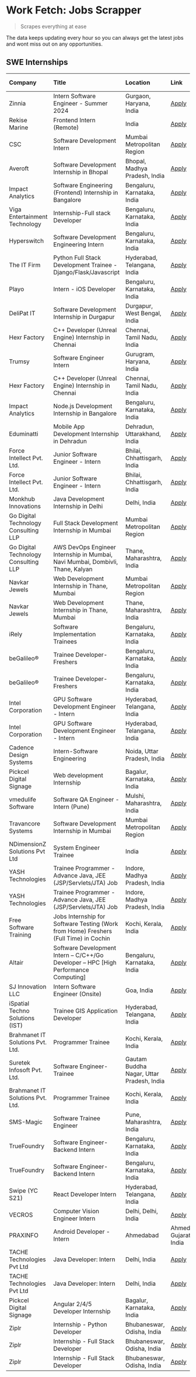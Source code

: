 # Work Fetch: Jobs Scrapper
> Scrapes everything at ease

The data keeps updating every hour so you can always get the latest jobs and wont miss out on any opportunities.

## SWE Internships
<!--START_SECTION:workfetch-->
| Company                              | Title                                                                                | Location                                  | Link                                                                                                                                                                                                                                                                                                                     | Date Posted   |
|:-------------------------------------|:-------------------------------------------------------------------------------------|:------------------------------------------|:-------------------------------------------------------------------------------------------------------------------------------------------------------------------------------------------------------------------------------------------------------------------------------------------------------------------------|:--------------|
| Zinnia                               | Intern Software Engineer - Summer 2024                                               | Gurgaon, Haryana, India                   | [Apply](https://in.linkedin.com/jobs/view/intern-software-engineer-summer-2024-at-zinnia-3873243337?position=12&pageNum=0&refId=H%2BLl6NuoEqVHe2h0rfuZ9g%3D%3D&trackingId=g4ZYEqHo%2FTNRyIocf3nzyA%3D%3D&trk=public_jobs_jserp-result_search-card)                                                                       | 2024-03-28    |
| Rekise Marine                        | Frontend Intern (Remote)                                                             | India                                     | [Apply](https://in.linkedin.com/jobs/view/frontend-intern-remote-at-rekise-marine-3870316109?position=5&pageNum=7&refId=mVRTO%2FNZWxjJxbgXoGJ1xA%3D%3D&trackingId=OLr2zscrgz7MfTeSRDREsg%3D%3D&trk=public_jobs_jserp-result_search-card)                                                                                 | 2024-03-28    |
| CSC                                  | Software Development Intern                                                          | Mumbai Metropolitan Region                | [Apply](https://in.linkedin.com/jobs/view/software-development-intern-at-csc-3873662733?position=9&pageNum=0&refId=H%2BLl6NuoEqVHe2h0rfuZ9g%3D%3D&trackingId=Oo3J5gn6GPFRiZfEQ0XBCQ%3D%3D&trk=public_jobs_jserp-result_search-card)                                                                                      | 2024-03-27    |
| Averoft                              | Software Development Internship in Bhopal                                            | Bhopal, Madhya Pradesh, India             | [Apply](https://in.linkedin.com/jobs/view/software-development-internship-in-bhopal-at-averoft-3874051550?position=39&pageNum=0&refId=H%2BLl6NuoEqVHe2h0rfuZ9g%3D%3D&trackingId=jvyVDX1lHNloASoKA96wUA%3D%3D&trk=public_jobs_jserp-result_search-card)                                                                   | 2024-03-27    |
| Impact Analytics                     | Software Engineering (Frontend) Internship in Bangalore                              | Bengaluru, Karnataka, India               | [Apply](https://in.linkedin.com/jobs/view/software-engineering-frontend-internship-in-bangalore-at-impact-analytics-3872535077?position=2&pageNum=7&refId=mVRTO%2FNZWxjJxbgXoGJ1xA%3D%3D&trackingId=jSO%2F%2Fc1%2BwlrAG1r7pfDukw%3D%3D&trk=public_jobs_jserp-result_search-card)                                         | 2024-03-26    |
| Viga Entertainment Technology        | Internship-Full stack Developer                                                      | Bengaluru, Karnataka, India               | [Apply](https://in.linkedin.com/jobs/view/internship-full-stack-developer-at-viga-entertainment-technology-3870669789?position=4&pageNum=0&refId=H%2BLl6NuoEqVHe2h0rfuZ9g%3D%3D&trackingId=CfiJ40zI%2FcxIneZ0Q%2Fyt%2Fg%3D%3D&trk=public_jobs_jserp-result_search-card)                                                  | 2024-03-25    |
| Hyperswitch                          | Software Development Engineering Intern                                              | Bengaluru, Karnataka, India               | [Apply](https://in.linkedin.com/jobs/view/software-development-engineering-intern-at-hyperswitch-3865513498?position=16&pageNum=0&refId=H%2BLl6NuoEqVHe2h0rfuZ9g%3D%3D&trackingId=04%2FOVNFT48upKgKqubt7XQ%3D%3D&trk=public_jobs_jserp-result_search-card)                                                               | 2024-03-23    |
| The IT Firm                          | Python Full Stack Development Trainee - Django/Flask/Javascript                      | Hyderabad, Telangana, India               | [Apply](https://in.linkedin.com/jobs/view/python-full-stack-development-trainee-django-flask-javascript-at-the-it-firm-3864185812?position=45&pageNum=0&refId=H%2BLl6NuoEqVHe2h0rfuZ9g%3D%3D&trackingId=JvBwS0oo%2BztLoyz1sYwxvw%3D%3D&trk=public_jobs_jserp-result_search-card)                                         | 2024-03-22    |
| Playo                                | Intern - iOS Developer                                                               | Bengaluru, Karnataka, India               | [Apply](https://in.linkedin.com/jobs/view/intern-ios-developer-at-playo-3864127354?position=6&pageNum=7&refId=mVRTO%2FNZWxjJxbgXoGJ1xA%3D%3D&trackingId=eauzSFJ5hZ3LDJCcplHOSw%3D%3D&trk=public_jobs_jserp-result_search-card)                                                                                           | 2024-03-22    |
| DeliPat IT                           | Software Development Internship in Durgapur                                          | Durgapur, West Bengal, India              | [Apply](https://in.linkedin.com/jobs/view/software-development-internship-in-durgapur-at-delipat-it-3867079324?position=44&pageNum=0&refId=H%2BLl6NuoEqVHe2h0rfuZ9g%3D%3D&trackingId=kj2%2B8Lwz8xwENLY%2FoSMx8Q%3D%3D&trk=public_jobs_jserp-result_search-card)                                                          | 2024-03-21    |
| Hexr Factory                         | C++ Developer (Unreal Engine) Internship in Chennai                                  | Chennai, Tamil Nadu, India                | [Apply](https://in.linkedin.com/jobs/view/c%2B%2B-developer-unreal-engine-internship-in-chennai-at-hexr-factory-3865621204?position=27&pageNum=0&refId=H%2BLl6NuoEqVHe2h0rfuZ9g%3D%3D&trackingId=MGwisNNFaE0YyBQJS287ew%3D%3D&trk=public_jobs_jserp-result_search-card)                                                  | 2024-03-20    |
| Trumsy                               | Software Engineer Intern                                                             | Gurugram, Haryana, India                  | [Apply](https://in.linkedin.com/jobs/view/software-engineer-intern-at-trumsy-3864795201?position=48&pageNum=0&refId=H%2BLl6NuoEqVHe2h0rfuZ9g%3D%3D&trackingId=89J8eUvXwpze3jz2lad1xw%3D%3D&trk=public_jobs_jserp-result_search-card)                                                                                     | 2024-03-20    |
| Hexr Factory                         | C++ Developer (Unreal Engine) Internship in Chennai                                  | Chennai, Tamil Nadu, India                | [Apply](https://in.linkedin.com/jobs/view/c%2B%2B-developer-unreal-engine-internship-in-chennai-at-hexr-factory-3865621204?position=2&pageNum=2&refId=xSqDr9zRJt1ECeInMVMbQQ%3D%3D&trackingId=fPWSM7ndVSl5T7K4S6dBQg%3D%3D&trk=public_jobs_jserp-result_search-card)                                                     | 2024-03-20    |
| Impact Analytics                     | Node.js Development Internship in Bangalore                                          | Bengaluru, Karnataka, India               | [Apply](https://in.linkedin.com/jobs/view/node-js-development-internship-in-bangalore-at-impact-analytics-3864356759?position=15&pageNum=0&refId=H%2BLl6NuoEqVHe2h0rfuZ9g%3D%3D&trackingId=gFADYC0otREa9qCzwdrntw%3D%3D&trk=public_jobs_jserp-result_search-card)                                                        | 2024-03-19    |
| Eduminatti                           | Mobile App Development Internship in Dehradun                                        | Dehradun, Uttarakhand, India              | [Apply](https://in.linkedin.com/jobs/view/mobile-app-development-internship-in-dehradun-at-eduminatti-3864363386?position=25&pageNum=0&refId=H%2BLl6NuoEqVHe2h0rfuZ9g%3D%3D&trackingId=px8PBKtrOnQix%2FHljFZwOQ%3D%3D&trk=public_jobs_jserp-result_search-card)                                                          | 2024-03-19    |
| Force Intellect Pvt. Ltd.            | Junior Software Engineer - Intern                                                    | Bhilai, Chhattisgarh, India               | [Apply](https://in.linkedin.com/jobs/view/junior-software-engineer-intern-at-force-intellect-pvt-ltd-3862286436?position=58&pageNum=0&refId=H%2BLl6NuoEqVHe2h0rfuZ9g%3D%3D&trackingId=Byn6cVAAZU5HEMyBbxKckQ%3D%3D&trk=public_jobs_jserp-result_search-card)                                                             | 2024-03-19    |
| Force Intellect Pvt. Ltd.            | Junior Software Engineer - Intern                                                    | Bhilai, Chhattisgarh, India               | [Apply](https://in.linkedin.com/jobs/view/junior-software-engineer-intern-at-force-intellect-pvt-ltd-3862286436?position=8&pageNum=5&refId=MFDamu3B9gSkktJa4kdygQ%3D%3D&trackingId=7st5MYmthsppBK%2FvgJJ3Hg%3D%3D&trk=public_jobs_jserp-result_search-card)                                                              | 2024-03-19    |
| Monkhub Innovations                  | Java Development Internship in Delhi                                                 | Delhi, India                              | [Apply](https://in.linkedin.com/jobs/view/java-development-internship-in-delhi-at-monkhub-innovations-3864363548?position=10&pageNum=7&refId=mVRTO%2FNZWxjJxbgXoGJ1xA%3D%3D&trackingId=Rm7uRz%2BWhKE%2FWWatKDo9Sw%3D%3D&trk=public_jobs_jserp-result_search-card)                                                        | 2024-03-19    |
| Go Digital Technology Consulting LLP | Full Stack Development Internship in Mumbai                                          | Mumbai Metropolitan Region                | [Apply](https://in.linkedin.com/jobs/view/full-stack-development-internship-in-mumbai-at-go-digital-technology-consulting-llp-3862793609?position=21&pageNum=0&refId=H%2BLl6NuoEqVHe2h0rfuZ9g%3D%3D&trackingId=fezEX92xdO%2FWGym%2Fthj7kg%3D%3D&trk=public_jobs_jserp-result_search-card)                                | 2024-03-18    |
| Go Digital Technology Consulting LLP | AWS DevOps Engineer Internship in Mumbai, Navi Mumbai, Dombivli, Thane, Kalyan       | Thane, Maharashtra, India                 | [Apply](https://in.linkedin.com/jobs/view/aws-devops-engineer-internship-in-mumbai-navi-mumbai-dombivli-thane-kalyan-at-go-digital-technology-consulting-llp-3862794601?position=41&pageNum=0&refId=H%2BLl6NuoEqVHe2h0rfuZ9g%3D%3D&trackingId=ArpVOhuO%2FhS%2FUOTOWxUwCQ%3D%3D&trk=public_jobs_jserp-result_search-card) | 2024-03-18    |
| Navkar Jewels                        | Web Development Internship in Thane, Mumbai                                          | Mumbai Metropolitan Region                | [Apply](https://in.linkedin.com/jobs/view/web-development-internship-in-thane-mumbai-at-navkar-jewels-3858080315?position=3&pageNum=0&refId=H%2BLl6NuoEqVHe2h0rfuZ9g%3D%3D&trackingId=5FbWIE1Y3OFS9Uf0O9UnlQ%3D%3D&trk=public_jobs_jserp-result_search-card)                                                             | 2024-03-15    |
| Navkar Jewels                        | Web Development Internship in Thane, Mumbai                                          | Thane, Maharashtra, India                 | [Apply](https://in.linkedin.com/jobs/view/web-development-internship-in-thane-mumbai-at-navkar-jewels-3858087224?position=38&pageNum=0&refId=H%2BLl6NuoEqVHe2h0rfuZ9g%3D%3D&trackingId=LiZTeao7CqTlEB5JEijRlQ%3D%3D&trk=public_jobs_jserp-result_search-card)                                                            | 2024-03-15    |
| iRely                                | Software Implementation Trainees                                                     | Bengaluru, Karnataka, India               | [Apply](https://in.linkedin.com/jobs/view/software-implementation-trainees-at-irely-3856617649?position=8&pageNum=7&refId=mVRTO%2FNZWxjJxbgXoGJ1xA%3D%3D&trackingId=CIGar3pqHNGBK4Y5QPnI8Q%3D%3D&trk=public_jobs_jserp-result_search-card)                                                                               | 2024-03-15    |
| beGalileo®                           | Trainee Developer- Freshers                                                          | Bengaluru, Karnataka, India               | [Apply](https://in.linkedin.com/jobs/view/trainee-developer-freshers-at-begalileo%C2%AE-3851158310?position=31&pageNum=0&refId=H%2BLl6NuoEqVHe2h0rfuZ9g%3D%3D&trackingId=eayFWdiQ8HoyeI%2BAInLJ9A%3D%3D&trk=public_jobs_jserp-result_search-card)                                                                        | 2024-03-13    |
| beGalileo®                           | Trainee Developer- Freshers                                                          | Bengaluru, Karnataka, India               | [Apply](https://in.linkedin.com/jobs/view/trainee-developer-freshers-at-begalileo%C2%AE-3851158310?position=6&pageNum=2&refId=xSqDr9zRJt1ECeInMVMbQQ%3D%3D&trackingId=inp0Nm%2BbfE6fiMvqI2jTog%3D%3D&trk=public_jobs_jserp-result_search-card)                                                                           | 2024-03-13    |
| Intel Corporation                    | GPU Software Development Engineer - Intern                                           | Hyderabad, Telangana, India               | [Apply](https://in.linkedin.com/jobs/view/gpu-software-development-engineer-intern-at-intel-corporation-3850511131?position=55&pageNum=0&refId=H%2BLl6NuoEqVHe2h0rfuZ9g%3D%3D&trackingId=SgHqgjK63ts6dmUklJA8lw%3D%3D&trk=public_jobs_jserp-result_search-card)                                                          | 2024-03-09    |
| Intel Corporation                    | GPU Software Development Engineer - Intern                                           | Hyderabad, Telangana, India               | [Apply](https://in.linkedin.com/jobs/view/gpu-software-development-engineer-intern-at-intel-corporation-3850511131?position=5&pageNum=5&refId=MFDamu3B9gSkktJa4kdygQ%3D%3D&trackingId=iTcDx4qTpRY8JbucWnfZpg%3D%3D&trk=public_jobs_jserp-result_search-card)                                                             | 2024-03-09    |
| Cadence Design Systems               | Intern-Software Engineering                                                          | Noida, Uttar Pradesh, India               | [Apply](https://in.linkedin.com/jobs/view/intern-software-engineering-at-cadence-design-systems-3794689056?position=7&pageNum=7&refId=mVRTO%2FNZWxjJxbgXoGJ1xA%3D%3D&trackingId=lCRnfkqyNSD528ABtI4WWA%3D%3D&trk=public_jobs_jserp-result_search-card)                                                                   | 2024-03-09    |
| Pickcel Digital Signage              | Web development Internship                                                           | Bagalur, Karnataka, India                 | [Apply](https://in.linkedin.com/jobs/view/web-development-internship-at-pickcel-digital-signage-3849506118?position=11&pageNum=0&refId=H%2BLl6NuoEqVHe2h0rfuZ9g%3D%3D&trackingId=%2BlBaIEN7MHzVj45KwEgAMQ%3D%3D&trk=public_jobs_jserp-result_search-card)                                                                | 2024-03-08    |
| vmedulife Software                   | Software QA Engineer - Intern (Pune)                                                 | Mulshi, Maharashtra, India                | [Apply](https://in.linkedin.com/jobs/view/software-qa-engineer-intern-pune-at-vmedulife-software-3850054298?position=50&pageNum=0&refId=H%2BLl6NuoEqVHe2h0rfuZ9g%3D%3D&trackingId=%2FbIbZwyuPLXW9HH69uCJ3A%3D%3D&trk=public_jobs_jserp-result_search-card)                                                               | 2024-03-08    |
| Travancore Systems                   | Software Development Internship in Mumbai                                            | Mumbai Metropolitan Region                | [Apply](https://in.linkedin.com/jobs/view/software-development-internship-in-mumbai-at-travancore-systems-3847706952?position=6&pageNum=0&refId=H%2BLl6NuoEqVHe2h0rfuZ9g%3D%3D&trackingId=fNbIvcB4N5zdW2V9EjJdnQ%3D%3D&trk=public_jobs_jserp-result_search-card)                                                         | 2024-03-05    |
| NDimensionZ Solutions Pvt Ltd        | System Engineer Trainee                                                              | India                                     | [Apply](https://in.linkedin.com/jobs/view/system-engineer-trainee-at-ndimensionz-solutions-pvt-ltd-3836161315?position=9&pageNum=7&refId=mVRTO%2FNZWxjJxbgXoGJ1xA%3D%3D&trackingId=orCo1baZieV%2BS2CVTZhFDQ%3D%3D&trk=public_jobs_jserp-result_search-card)                                                              | 2024-02-22    |
| YASH Technologies                    | Trainee Programmer - Advance Java, JEE (JSP/Servlets/JTA) Job                        | Indore, Madhya Pradesh, India             | [Apply](https://in.linkedin.com/jobs/view/trainee-programmer-advance-java-jee-jsp-servlets-jta-job-at-yash-technologies-3811759183?position=26&pageNum=0&refId=H%2BLl6NuoEqVHe2h0rfuZ9g%3D%3D&trackingId=wua02yKFT9jPq68Waj4FGQ%3D%3D&trk=public_jobs_jserp-result_search-card)                                          | 2024-02-13    |
| YASH Technologies                    | Trainee Programmer - Advance Java, JEE (JSP/Servlets/JTA) Job                        | Indore, Madhya Pradesh, India             | [Apply](https://in.linkedin.com/jobs/view/trainee-programmer-advance-java-jee-jsp-servlets-jta-job-at-yash-technologies-3811759183?position=1&pageNum=2&refId=xSqDr9zRJt1ECeInMVMbQQ%3D%3D&trackingId=aISluokatH8d6XKaE1eGsQ%3D%3D&trk=public_jobs_jserp-result_search-card)                                             | 2024-02-13    |
| Free Software Training               | Jobs Internship for Software Testing (Work from Home) Freshers (Full Time) in Cochin | Kochi, Kerala, India                      | [Apply](https://in.linkedin.com/jobs/view/jobs-internship-for-software-testing-work-from-home-freshers-full-time-in-cochin-at-free-software-training-3826557030?position=47&pageNum=0&refId=H%2BLl6NuoEqVHe2h0rfuZ9g%3D%3D&trackingId=K8s0sbXRdjIBOvVDc9bD2g%3D%3D&trk=public_jobs_jserp-result_search-card)             | 2024-02-10    |
| Altair                               | Software Development Intern – C/C++/Go Developer – HPC [High Performance Computing]  | Bengaluru, Karnataka, India               | [Apply](https://in.linkedin.com/jobs/view/software-development-intern-%E2%80%93-c-c%2B%2B-go-developer-%E2%80%93-hpc-high-performance-computing-at-altair-3809167074?position=8&pageNum=0&refId=H%2BLl6NuoEqVHe2h0rfuZ9g%3D%3D&trackingId=57LN3HShSAAEFgazA9Ndig%3D%3D&trk=public_jobs_jserp-result_search-card)         | 2024-01-19    |
| SJ Innovation LLC                    | Intern Software Engineer (Onsite)                                                    | Goa, India                                | [Apply](https://in.linkedin.com/jobs/view/intern-software-engineer-onsite-at-sj-innovation-llc-3799959011?position=10&pageNum=0&refId=H%2BLl6NuoEqVHe2h0rfuZ9g%3D%3D&trackingId=fA6tB%2FJRZO1GLo8VDc0QwQ%3D%3D&trk=public_jobs_jserp-result_search-card)                                                                 | 2024-01-11    |
| iSpatial Techno Solutions (IST)      | Trainee GIS Application Developer                                                    | Hyderabad, Telangana, India               | [Apply](https://in.linkedin.com/jobs/view/trainee-gis-application-developer-at-ispatial-techno-solutions-ist-3800933635?position=24&pageNum=0&refId=H%2BLl6NuoEqVHe2h0rfuZ9g%3D%3D&trackingId=rrVXyTyULaJnGOWzCB7vBA%3D%3D&trk=public_jobs_jserp-result_search-card)                                                     | 2024-01-09    |
| Brahmanet IT Solutions Pvt. Ltd.     | Programmer Trainee                                                                   | Kochi, Kerala, India                      | [Apply](https://in.linkedin.com/jobs/view/programmer-trainee-at-brahmanet-it-solutions-pvt-ltd-3800931078?position=29&pageNum=0&refId=H%2BLl6NuoEqVHe2h0rfuZ9g%3D%3D&trackingId=gQ1UfP2NvO6ag%2FxBICp4Gw%3D%3D&trk=public_jobs_jserp-result_search-card)                                                                 | 2024-01-09    |
| Suretek Infosoft Pvt. Ltd.           | Software Engineer-Trainee                                                            | Gautam Buddha Nagar, Uttar Pradesh, India | [Apply](https://in.linkedin.com/jobs/view/software-engineer-trainee-at-suretek-infosoft-pvt-ltd-3800934643?position=49&pageNum=0&refId=H%2BLl6NuoEqVHe2h0rfuZ9g%3D%3D&trackingId=v8vIxkcDNpXTAIm4uiWqvQ%3D%3D&trk=public_jobs_jserp-result_search-card)                                                                  | 2024-01-09    |
| Brahmanet IT Solutions Pvt. Ltd.     | Programmer Trainee                                                                   | Kochi, Kerala, India                      | [Apply](https://in.linkedin.com/jobs/view/programmer-trainee-at-brahmanet-it-solutions-pvt-ltd-3800931078?position=4&pageNum=2&refId=xSqDr9zRJt1ECeInMVMbQQ%3D%3D&trackingId=eb6CG3qkm%2Brk%2FINSnS7ISg%3D%3D&trk=public_jobs_jserp-result_search-card)                                                                  | 2024-01-09    |
| SMS-Magic                            | Software Trainee Engineer                                                            | Pune, Maharashtra, India                  | [Apply](https://in.linkedin.com/jobs/view/software-trainee-engineer-at-sms-magic-3761409781?position=17&pageNum=0&refId=H%2BLl6NuoEqVHe2h0rfuZ9g%3D%3D&trackingId=XhK%2FHbMR53X3ozPgGL6G3g%3D%3D&trk=public_jobs_jserp-result_search-card)                                                                               | 2023-11-16    |
| TrueFoundry                          | Software Engineer-Backend Intern                                                     | Bengaluru, Karnataka, India               | [Apply](https://in.linkedin.com/jobs/view/software-engineer-backend-intern-at-truefoundry-3779508170?position=56&pageNum=0&refId=H%2BLl6NuoEqVHe2h0rfuZ9g%3D%3D&trackingId=w%2FuxPPJikHDDiI8OEmPlGA%3D%3D&trk=public_jobs_jserp-result_search-card)                                                                      | 2023-11-10    |
| TrueFoundry                          | Software Engineer-Backend Intern                                                     | Bengaluru, Karnataka, India               | [Apply](https://in.linkedin.com/jobs/view/software-engineer-backend-intern-at-truefoundry-3779508170?position=6&pageNum=5&refId=MFDamu3B9gSkktJa4kdygQ%3D%3D&trackingId=Xx4GgyrUvYJBhnUcmfwffA%3D%3D&trk=public_jobs_jserp-result_search-card)                                                                           | 2023-11-10    |
| Swipe (YC S21)                       | React Developer Intern                                                               | Hyderabad, Telangana, India               | [Apply](https://in.linkedin.com/jobs/view/react-developer-intern-at-swipe-yc-s21-3737600089?position=19&pageNum=0&refId=H%2BLl6NuoEqVHe2h0rfuZ9g%3D%3D&trackingId=beKMK1J6kbaMz2qye0Ppjw%3D%3D&trk=public_jobs_jserp-result_search-card)                                                                                 | 2023-10-13    |
| VECROS                               | Computer Vision Engineer Intern                                                      | Delhi, Delhi, India                       | [Apply](https://in.linkedin.com/jobs/view/computer-vision-engineer-intern-at-vecros-3646815412?position=37&pageNum=0&refId=H%2BLl6NuoEqVHe2h0rfuZ9g%3D%3D&trackingId=zXG7x0w5yGIyi%2B5rOSJvgA%3D%3D&trk=public_jobs_jserp-result_search-card)                                                                            | 2023-06-07    |
| PRAXINFO                             | Android Developer - Intern | Ahmedabad                                               | Ahmedabad, Gujarat, India                 | [Apply](https://in.linkedin.com/jobs/view/android-developer-intern-ahmedabad-at-praxinfo-3627624504?position=5&pageNum=0&refId=H%2BLl6NuoEqVHe2h0rfuZ9g%3D%3D&trackingId=LtUlbDTfx15b7DwVaF0aPg%3D%3D&trk=public_jobs_jserp-result_search-card)                                                                          | 2023-06-06    |
| TACHE Technologies Pvt Ltd           | Java Developer: Intern                                                               | Delhi, India                              | [Apply](https://in.linkedin.com/jobs/view/java-developer-intern-at-tache-technologies-pvt-ltd-3627622735?position=51&pageNum=0&refId=H%2BLl6NuoEqVHe2h0rfuZ9g%3D%3D&trackingId=PrK6SgD5bgjVBTbE0zapcA%3D%3D&trk=public_jobs_jserp-result_search-card)                                                                    | 2023-06-06    |
| TACHE Technologies Pvt Ltd           | Java Developer: Intern                                                               | Delhi, India                              | [Apply](https://in.linkedin.com/jobs/view/java-developer-intern-at-tache-technologies-pvt-ltd-3627622735?position=1&pageNum=5&refId=MFDamu3B9gSkktJa4kdygQ%3D%3D&trackingId=6bQZ1qjv0yD1v6aAFxRWkA%3D%3D&trk=public_jobs_jserp-result_search-card)                                                                       | 2023-06-06    |
| Pickcel Digital Signage              | Angular 2/4/5 Developer Internship                                                   | Bagalur, Karnataka, India                 | [Apply](https://in.linkedin.com/jobs/view/angular-2-4-5-developer-internship-at-pickcel-digital-signage-3627620591?position=4&pageNum=7&refId=mVRTO%2FNZWxjJxbgXoGJ1xA%3D%3D&trackingId=bquYFdLr%2FUEeNBf861%2B75A%3D%3D&trk=public_jobs_jserp-result_search-card)                                                       | 2023-06-06    |
| Ziplr                                | Internship - Python Developer                                                        | Bhubaneswar, Odisha, India                | [Apply](https://in.linkedin.com/jobs/view/internship-python-developer-at-ziplr-3645677592?position=20&pageNum=0&refId=H%2BLl6NuoEqVHe2h0rfuZ9g%3D%3D&trackingId=osfp6%2Bw0im3rkQmbCjYTSg%3D%3D&trk=public_jobs_jserp-result_search-card)                                                                                 | 2023-06-02    |
| Ziplr                                | Internship - Full Stack Developer                                                    | Bhubaneswar, Odisha, India                | [Apply](https://in.linkedin.com/jobs/view/internship-full-stack-developer-at-ziplr-3645675705?position=30&pageNum=0&refId=H%2BLl6NuoEqVHe2h0rfuZ9g%3D%3D&trackingId=HaC%2BQ93KJs1jXC3jIl%2B0dA%3D%3D&trk=public_jobs_jserp-result_search-card)                                                                           | 2023-06-02    |
| Ziplr                                | Internship - Full Stack Developer                                                    | Bhubaneswar, Odisha, India                | [Apply](https://in.linkedin.com/jobs/view/internship-full-stack-developer-at-ziplr-3645675705?position=5&pageNum=2&refId=xSqDr9zRJt1ECeInMVMbQQ%3D%3D&trackingId=xcHHrfHspCc3jOrnrlGZvg%3D%3D&trk=public_jobs_jserp-result_search-card)                                                                                  | 2023-06-02    |
<!--END_SECTION:workfetch-->

